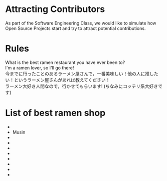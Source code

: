 # Attracting Contributors
As part of the Software Engineering Class, we would like to simulate how Open Source Projects start and try to attract potential contributions.

# Rules
What is the best ramen restaurant you have ever been to?  
I'm a ramen lover, so I'll go there!  
今までに行ったことのあるラーメン屋さんで，一番美味しい！他の人に推したい！というラーメン屋さんがあれば教えてください！  
ラーメン大好き人間なので，行かせてもらいます!
(ちなみにコッテリ系大好きです)

# List of best ramen shop
- 
- Musin
-
-
-
-
-
-
-
-

